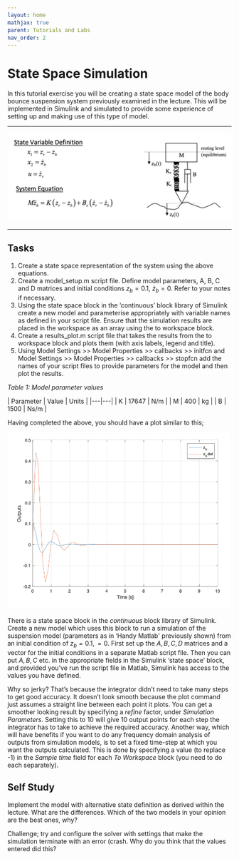 ```yaml
---
layout: home
mathjax: true
parent: Tutorials and Labs
nav_order: 2
---
```


# State Space Simulation

In this tutorial exercise you will be creating a state space model of the body bounce suspension system previously examined in the lecture. This will be implemented in Simulink and simulated to provide some experience of setting up and making use of this type of model.

<hr>

![image](figs/body_bounce_image_and_equations.png)

<hr>

## Tasks

1. Create a state space representation of the system using the above equations.
2. Create a model_setup.m script file. Define model parameters, A, B, C and D matrices and initial conditions $z_b=0.1$, $\dot{z}_b=0$. Refer to your notes if necessary.
3. Using the state space block in the ‘continuous’ block library of Simulink create a new model and parameterise appropriately with variable names as defined in your script file. Ensure that the simulation results are placed in the workspace as an array using the to workspace block.
4. Create a results_plot.m script file that takes the results from the to workspace block and plots them (with axis labels, legend and title).
5. Using Model Settings >> Model Properties >> callbacks >> initfcn and Model Settings >> Model Properties >> callbacks >> stopfcn add the names of your script files to provide parameters for the model and then plot the results.

*Table 1: Model parameter values*

| Parameter | Value | Units |
|---|---|
| K | 17647 | N/m |
| M | 400 | kg |
| B | 1500 | Ns/m |

Having completed the above, you should have a plot similar to this;

<img src="figs/results_fig_1.png" width=500>

There is a state space block in the *continuous* block library of Simulink. Create a new model which uses this block to run a simulation of the suspension model (parameters as in ‘Handy Matlab' previously shown) from an initial condition of $z_b = 0.1, = 0$. First set up the $A, B, C, D$ matrices and a vector for the initial conditions in a separate Matlab script file. Then you can put $A, B, C$ etc. in the appropriate fields in the Simulink ‘state space’ block, and provided you’ve run the script file in Matlab, Simulink has access to the values you have defined.

Why so jerky? That’s because the integrator didn’t need to take many steps to get good accuracy. It doesn’t look smooth because the plot command just assumes a straight line between each point it plots. You can get a smoother looking result by specifying a *refine* factor, under *Simulation Parameters*. Setting this to 10 will give 10 output points for each step the integrator has to take to achieve the required accuracy. Another way, which will have benefits if you want to do any frequency domain analysis of outputs from simulation models, is to set a fixed time-step at which you want the outputs calculated. This is done by specifying a value (to replace -1) in the *Sample time* field for each *To Workspace* block (you need to do each separately).

## Self Study

Implement the model with alternative state definition as derived within the lecture.  What are the differences.  Which of the two models in your opinion are the best ones, why?

Challenge; try and configure the solver with settings that make the simulation terminate with an error (crash.  Why do you think that the values entered did this?
